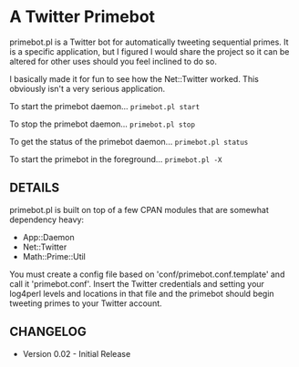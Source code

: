# A Twitter Primebot #
primebot.pl is a Twitter bot for automatically tweeting sequential primes.
It is a specific application, but I figured I would share the project so
it can be altered for other uses should you feel inclined to do so.

I basically made it for fun to see how the Net::Twitter worked. This obviously
isn't a very serious application.

To start the primebot daemon...
`primebot.pl start`

To stop the primebot daemon...
`primebot.pl stop`

To get the status of the primebot daemon...
`primebot.pl status`

To start the primebot in the foreground...
`primebot.pl -X`

## DETAILS ##
primebot.pl is built on top of a few CPAN modules that are somewhat dependency heavy:

* App::Daemon
* Net::Twitter
* Math::Prime::Util

You must create a config file based on 'conf/primebot.conf.template' and call it
'primebot.conf'. Insert the Twitter credentials and setting your log4perl
levels and locations in that file and the primebot should begin tweeting primes
to your Twitter account.

## CHANGELOG ##
* Version 0.02 - Initial Release
